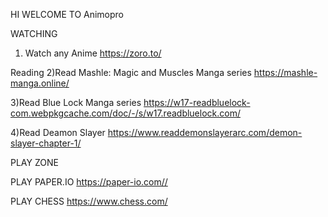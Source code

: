 HI WELCOME TO Animopro


WATCHING
1) Watch any Anime
https://zoro.to/

 Reading
2)Read Mashle: Magic and Muscles Manga series
https://mashle-manga.online/

3)Read Blue Lock Manga series
https://w17-readbluelock-com.webpkgcache.com/doc/-/s/w17.readbluelock.com/

4)Read Deamon Slayer
https://www.readdemonslayerarc.com/demon-slayer-chapter-1/

   PLAY ZONE


PLAY PAPER.IO
https://paper-io.com//

PLAY CHESS
https://www.chess.com/
